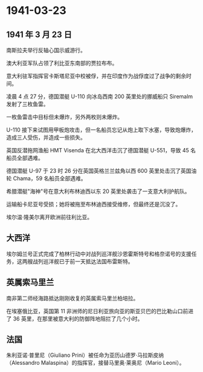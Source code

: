 # 1941-03-23

## 1941 年 3 月 23 日

南斯拉夫举行反轴心国示威游行。

澳大利亚军队占领了利比亚东南部的贾拉布布。

意大利驻军指挥官卡斯塔尼亚中校被俘，并在印度作为战俘度过了战争的剩余时间。

凌晨 4 点 27 分，德国潜艇 U-110 向冰岛西南 200 英里处的挪威船只 Siremalm
发射了三枚鱼雷。

一枚鱼雷击中目标但未爆炸，另外两枚则未爆炸。

U-110
接下来试图用甲板炮攻击，但一名船员忘记从炮上取下水塞，导致炮爆炸，造成三人受伤，并造成一些损失。

英国反潜拖网渔船 HMT Visenda 在北大西洋击沉了德国潜艇 U-551，导致 45
名船员全部遇难。

德国潜艇 U-97 于 23 时 26 分在英国英格兰兰兹角以西 600
英里处击沉了英国油轮 Chama，59 名船员全部遇难。

希腊潜艇"海神"号在意大利布林迪西以东 20 英里处袭击了一支意大利护航队。

运输船卡尼亚号受损；她将被拖至布林迪西接受维修，但最终还是沉没了。

埃尔温·隆美尔离开欧洲前往利比亚。

## 大西洋

埃尔姆兰号正式完成了柏林行动中对战列巡洋舰沙恩霍斯特号和格奈诺号的支援任务，这两艘战列巡洋舰已于前一天抵达法国布雷斯特。

## 英属索马里兰

南非第二师经海路抵达刚刚收复的英属索马里兰柏培拉。

在埃塞俄比亚，英国第 11
非洲师的尼日利亚旅向亚的斯亚贝巴的巴比勒山口前进了 36
英里，在那里被意大利的防御阵地阻拦了几个小时。

## 法国

朱利亚诺·普里尼（Giuliano
Prini）被任命为亚历山德罗·马拉斯皮纳（Alessandro
Malaspina）的指挥官，接替马里奥·莱奥尼（Mario Leoni）。

